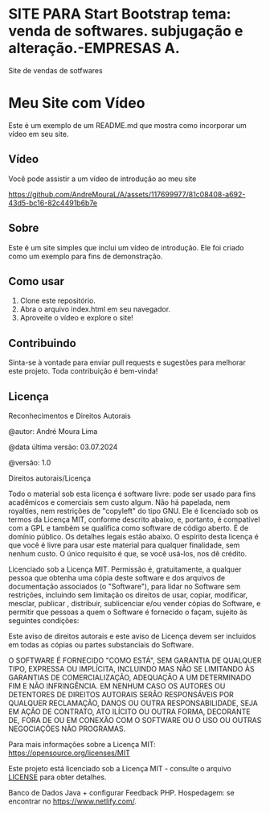 # SITE PARA Start Bootstrap tema: venda de softwares. subjugação e alteração.-EMPRESAS A.
 Site de vendas de sotfwares

# Meu Site com Vídeo

Este é um exemplo de um README.md que mostra como incorporar um vídeo em seu site.

## Vídeo

Você pode assistir a um vídeo de introdução ao meu site 


https://github.com/AndreMouraL/A/assets/117699977/81c08408-a692-43d5-bc16-82c4491b6b7e


## Sobre

Este é um site simples que inclui um vídeo de introdução. Ele foi criado como um exemplo para fins de demonstração.





## Como usar

1. Clone este repositório.
2. Abra o arquivo index.html em seu navegador.
3. Aproveite o vídeo e explore o site!

## Contribuindo

Sinta-se à vontade para enviar pull requests e sugestões para melhorar este projeto. Toda contribuição é bem-vinda!

## Licença
Reconhecimentos e Direitos Autorais

@autor: André Moura Lima

@data última versão: 03.07.2024

@versão: 1.0

Direitos autorais/Licença

Todo o material sob esta licença é software livre: pode ser usado para fins acadêmicos e comerciais sem custo algum. Não há papelada, nem royalties, nem restrições de "copyleft" do tipo GNU. Ele é licenciado sob os termos da Licença MIT, conforme descrito abaixo, e, portanto, é compatível com a GPL e também se qualifica como software de código aberto. É de domínio público. Os detalhes legais estão abaixo. O espírito desta licença é que você é livre para usar este material para qualquer finalidade, sem nenhum custo. O único requisito é que, se você usá-los, nos dê crédito.

Licenciado sob a Licença MIT. Permissão é, gratuitamente, a qualquer pessoa que obtenha uma cópia deste software e dos arquivos de documentação associados (o "Software"), para lidar no Software sem restrições, incluindo sem limitação os direitos de usar, copiar, modificar, mesclar, publicar , distribuir, sublicenciar e/ou vender cópias do Software, e permitir que pessoas a quem o Software é fornecido o façam, sujeito às seguintes condições:

Este aviso de direitos autorais e este aviso de Licença devem ser incluídos em todas as cópias ou partes substanciais do Software.

O SOFTWARE É FORNECIDO "COMO ESTÁ", SEM GARANTIA DE QUALQUER TIPO, EXPRESSA OU IMPLÍCITA, INCLUINDO MAS NÃO SE LIMITANDO ÀS GARANTIAS DE COMERCIALIZAÇÃO, ADEQUAÇÃO A UM DETERMINADO FIM E NÃO INFRINGÊNCIA. EM NENHUM CASO OS AUTORES OU DETENTORES DE DIREITOS AUTORAIS SERÃO RESPONSÁVEIS POR QUALQUER RECLAMAÇÃO, DANOS OU OUTRA RESPONSABILIDADE, SEJA EM AÇÃO DE CONTRATO, ATO ILÍCITO OU OUTRA FORMA, DECORANTE DE, FORA DE OU EM CONEXÃO COM O SOFTWARE OU O USO OU OUTRAS NEGOCIAÇÕES NÃO PROGRAMAS.

Para mais informações sobre a Licença MIT: https://opensource.org/licenses/MIT

Este projeto está licenciado sob a Licença MIT - consulte o arquivo [LICENSE](LICENSE) para obter detalhes.

Banco de Dados Java + configurar Feedback PHP.
Hospedagem: se encontrar no https://www.netlify.com/.

